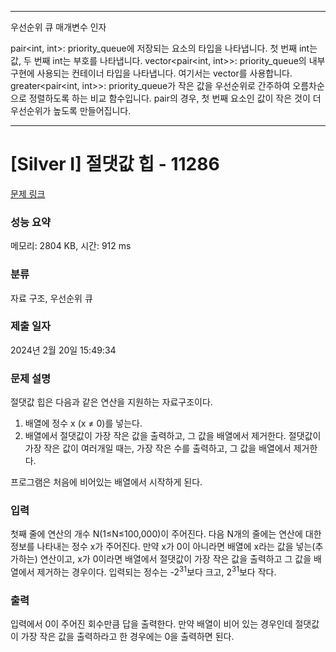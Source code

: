 ***********

우선순위 큐 매개변수 인자

pair<int, int>: priority_queue에 저장되는 요소의 타입을 나타냅니다. 첫 번째 int는 값, 두 번째 int는 부호를 나타냅니다.
vector<pair<int, int>>: priority_queue의 내부 구현에 사용되는 컨테이너 타입을 나타냅니다. 여기서는 vector를 사용합니다.
greater<pair<int, int>>: priority_queue가 작은 값을 우선순위로 간주하여 오름차순으로 정렬하도록 하는 비교 함수입니다. pair의 경우, 첫 번째 요소인 값이 작은 것이 더 우선순위가 높도록 만들어집니다.


*********

# [Silver I] 절댓값 힙 - 11286 

[문제 링크](https://www.acmicpc.net/problem/11286) 

### 성능 요약

메모리: 2804 KB, 시간: 912 ms

### 분류

자료 구조, 우선순위 큐

### 제출 일자

2024년 2월 20일 15:49:34

### 문제 설명

<p>절댓값 힙은 다음과 같은 연산을 지원하는 자료구조이다.</p>

<ol>
	<li>배열에 정수 x (x ≠ 0)를 넣는다.</li>
	<li>배열에서 절댓값이 가장 작은 값을 출력하고, 그 값을 배열에서 제거한다. 절댓값이 가장 작은 값이 여러개일 때는, 가장 작은 수를 출력하고, 그 값을 배열에서 제거한다.</li>
</ol>

<p>프로그램은 처음에 비어있는 배열에서 시작하게 된다.</p>

### 입력 

 <p>첫째 줄에 연산의 개수 N(1≤N≤100,000)이 주어진다. 다음 N개의 줄에는 연산에 대한 정보를 나타내는 정수 x가 주어진다. 만약 x가 0이 아니라면 배열에 x라는 값을 넣는(추가하는) 연산이고, x가 0이라면 배열에서 절댓값이 가장 작은 값을 출력하고 그 값을 배열에서 제거하는 경우이다. 입력되는 정수는 -2<sup>31</sup>보다 크고, 2<sup>31</sup>보다 작다.</p>

### 출력 

 <p>입력에서 0이 주어진 회수만큼 답을 출력한다. 만약 배열이 비어 있는 경우인데 절댓값이 가장 작은 값을 출력하라고 한 경우에는 0을 출력하면 된다.</p>

